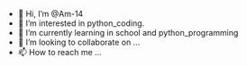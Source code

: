 - 👋 Hi, I’m @Am-14
- 👀 I’m interested in python_coding.
- 🌱 I’m currently learning in school and python_programming
- 💞️ I’m looking to collaborate on ...
- 📫 How to reach me ...

<!---
Am-14/Am-14 is a ✨ special ✨ repository because its `README.md` (this file) appears on your GitHub profile.
You can click the Preview link to take a look at your changes.
--->
